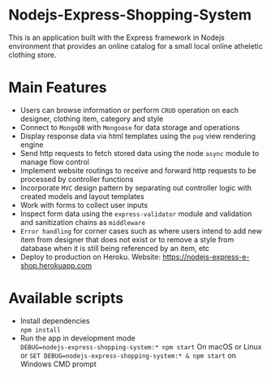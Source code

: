 # Nodejs-Express-Shopping-System
This is an application built with the Express framework in Nodejs environment that provides an online catalog for a small local online atheletic clothing store.

# Main Features
- Users can browse information or perform ```CRUD``` operation on each designer, clothing item, category and style
- Connect to ```MongoDB``` with ```Mongoose``` for data storage and operations
- Display response data via html templates using the ```pug``` view rendering engine
- Send http requests to fetch stored data using the node ```async``` module to manage flow control
- Implement website routings to receive and forward http requests to be processed by controller functions
- Incorporate ```MVC``` design pattern by separating out controller logic with created models and layout templates
- Work with forms to collect user inputs
- Inspect form data using the ```express-validator``` module and validation and sanitization chains as ```middleware```
- ```Error handling``` for corner cases such as where users intend to add new item from designer that does not exist or to remove a style from database when it is still being referenced by an item, etc
- Deploy to production on Heroku. Website: https://nodejs-express-e-shop.herokuapp.com

# Available scripts
- Install dependencies\
```npm install```
- Run the app in development mode\
```DEBUG=nodejs-express-shopping-system:* npm start``` On macOS or Linux or ```SET DEBUG=nodejs-express-shopping-system:* & npm start``` on Windows CMD prompt

